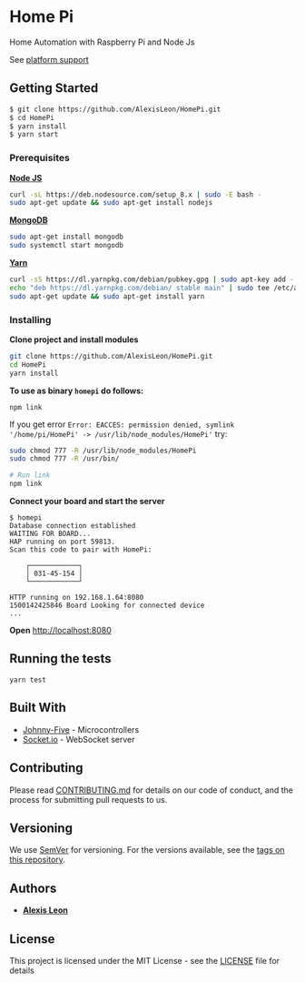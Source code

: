 # Home Pi

Home Automation with Raspberry Pi and Node Js

See [platform support](http://johnny-five.io/platform-support/)

## Getting Started

```bash
$ git clone https://github.com/AlexisLeon/HomePi.git
$ cd HomePi
$ yarn install
$ yarn start
```

### Prerequisites

**[Node JS](https://nodejs.org)**

  ```bash
  curl -sL https://deb.nodesource.com/setup_8.x | sudo -E bash -
  sudo apt-get update && sudo apt-get install nodejs
  ```

**[MongoDB](https://www.mongodb.org/downloads)**

  ```bash
  sudo apt-get install mongodb
  sudo systemctl start mongodb
  ```

**[Yarn](https://yarnpkg.com)**

  ```bash
  curl -sS https://dl.yarnpkg.com/debian/pubkey.gpg | sudo apt-key add -
  echo "deb https://dl.yarnpkg.com/debian/ stable main" | sudo tee /etc/apt/sources.list.d/yarn.list
  sudo apt-get update && sudo apt-get install yarn
  ```

### Installing

**Clone project and install modules**
```bash
git clone https://github.com/AlexisLeon/HomePi.git
cd HomePi
yarn install
```

**To use as binary `homepi` do follows:**

```
npm link
```

If you get error `Error: EACCES: permission denied, symlink '/home/pi/HomePi' -> /usr/lib/node_modules/HomePi'` try:

```bash
sudo chmod 777 -R /usr/lib/node_modules/HomePi
sudo chmod 777 -R /usr/bin/

# Run link
npm link
```

**Connect your board and start the server**

```
$ homepi
Database connection established
WAITING FOR BOARD...
HAP running on port 59813.
Scan this code to pair with HomePi:

    ┌────────────┐    
    │ 031-45-154 │    
    └────────────┘    

HTTP running on 192.168.1.64:8080
1500142425846 Board Looking for connected device
...
```

**Open** [http://localhost:8080](http://localhost:8080)

## Running the tests

```
yarn test
```

## Built With

* [Johnny-Five](http://johnny-five.io) - Microcontrollers
* [Socket.io](http://socket.io) - WebSocket server

## Contributing

Please read [CONTRIBUTING.md](CONTRIBUTING.md) for details on our code of conduct, and the process for submitting pull requests to us.

## Versioning

We use [SemVer](http://semver.org/) for versioning. For the versions available, see the [tags on this repository](https://github.com/AlexisLeon/HomePi/tags).

## Authors

* **[Alexis Leon](https://github.com/AlexisLeon)**

## License

This project is licensed under the MIT License - see the [LICENSE](LICENSE) file for details
